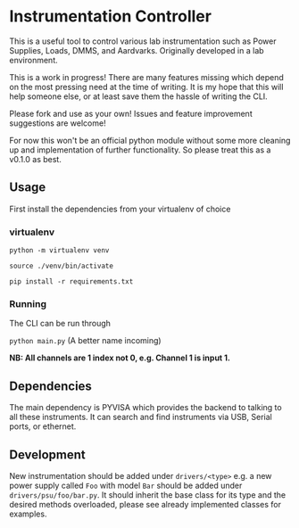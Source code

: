 # Instrumentation Controller
This is a useful tool to control various lab instrumentation such as Power Supplies, Loads, DMMS, and Aardvarks. Originally developed in a lab environment. 

This is a work in progress! There are many features missing which depend on the most pressing need at the time of writing. It is my hope that this will help someone else, or at least save them the hassle of writing the CLI. 

Please fork and use as your own! Issues and feature improvement suggestions are welcome! 

For now this won't be an official python module without some more cleaning up and implementation of further functionality. So please treat this as a v0.1.0 as best. 


## Usage

First install the dependencies from your virtualenv of choice

### virtualenv

`python -m virtualenv venv`

`source ./venv/bin/activate`

`pip install -r requirements.txt`


### Running

The CLI can be run through 

`python main.py` (A better name incoming)

**NB: All channels are 1 index not 0, e.g. Channel 1 is input 1.**

## Dependencies
The main dependency is PYVISA which provides the backend to talking to all these instruments. It can search and find instruments via USB, Serial ports, or ethernet.  

## Development
New instrumentation should be added under `drivers/<type>` e.g. a new power supply called `Foo` with model `Bar` should be added under `drivers/psu/foo/bar.py`. It should inherit the base class for its type and the desired methods overloaded, please see already implemented classes for examples. 


